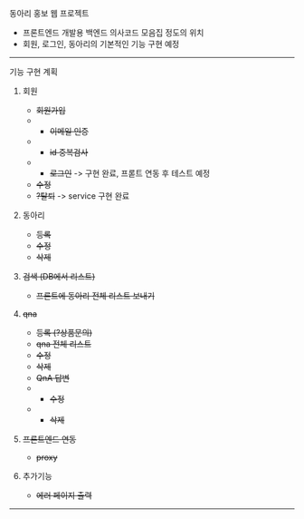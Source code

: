 동아리 홍보 웹 프로젝트
- 프론트엔드 개발용 백엔드 의사코드 모음집 정도의 위치
- 회원, 로그인, 동아리의 기본적인 기능 구현 예정

--------------

기능 구현 계획
1. 회원
   - ~~회원가입~~
   - - ~~이메일 인증~~
   - - ~~id 중복검사~~
   - - ~~로그인~~ -> 구현 완료, 프롣트 연동 후 테스트 예정
   - ~~수정~~
   - ~~?탈퇴~~ -> service 구현 완료

2. 동아리
   - ~~등록~~
   - ~~수정~~
   - ~~삭제~~

3. ~~검색 (DB에서 리스트)~~
   - ~~프론트에 동아리 전체 리스트 보내기~~

4. ~~qna~~
   - ~~등록 (?상품문의)~~
   - ~~qna 전체 리스트~~
   - ~~수정~~
   - ~~삭제~~
   - ~~QnA 답변~~
   - - ~~수정~~
   - - ~~삭제~~

5. ~~프론트엔드 연동~~
   - ~~proxy~~

6. 추가기능
   - ~~에러 페이지 출력~~
   
--------------
